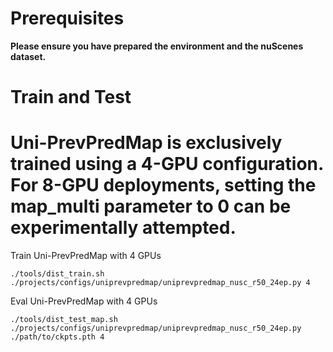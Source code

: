# Prerequisites

**Please ensure you have prepared the environment and the nuScenes dataset.**

# Train and Test
# Uni-PrevPredMap is exclusively trained using a 4-GPU configuration. For 8-GPU deployments, setting the map_multi parameter to 0 can be experimentally attempted.

Train Uni-PrevPredMap with 4 GPUs 
```
./tools/dist_train.sh ./projects/configs/uniprevpredmap/uniprevpredmap_nusc_r50_24ep.py 4
```

Eval Uni-PrevPredMap with 4 GPUs
```
./tools/dist_test_map.sh ./projects/configs/uniprevpredmap/uniprevpredmap_nusc_r50_24ep.py ./path/to/ckpts.pth 4
```
